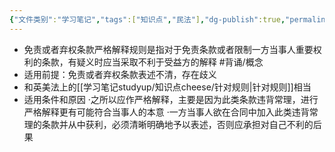 ```yaml
---
{"文件类别":"学习笔记","tags":["知识点","民法"],"dg-publish":true,"permalink":"/学习笔记studyup/知识点cheese/免责或者弃权条款的严格解释规则/","dgPassFrontmatter":true,"created":"2024-07-16T16:53:36.694+08:00","updated":"2024-10-25T12:19:17.071+08:00"}
---
```


- 免责或者弃权条款严格解释规则是指对于免责条款或者限制一方当事人重要权利的条款，有疑义时应当采取不利于受益方的解释 #背诵/概念 
- 适用前提：免责或者弃权条款表述不清，存在歧义
- 和英美法上的[[学习笔记studyup/知识点cheese/针对规则\|针对规则]]相当
- 适用条件和原因
·之所以应作严格解释，主要是因为此类条款违背常理，进行严格解释更有可能符合当事人的本意
·一方当事人欲在合同中加入此类违背常理的条款并从中获利，必须清晰明确地予以表述，否则应承担对自己不利的后果